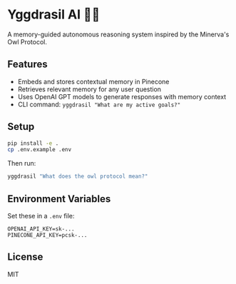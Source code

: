 # Yggdrasil AI 🌳🦉

A memory-guided autonomous reasoning system inspired by the Minerva's Owl Protocol.

## Features
- Embeds and stores contextual memory in Pinecone
- Retrieves relevant memory for any user question
- Uses OpenAI GPT models to generate responses with memory context
- CLI command: `yggdrasil "What are my active goals?"`

## Setup

```bash
pip install -e .
cp .env.example .env
```

Then run:

```bash
yggdrasil "What does the owl protocol mean?"
```

## Environment Variables

Set these in a `.env` file:

```dotenv
OPENAI_API_KEY=sk-...
PINECONE_API_KEY=pcsk-...
```

## License
MIT
